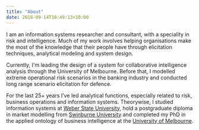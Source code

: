 ```yaml
---
title: "About"
date: 2018-09-14T10:49:13+10:00
---
```


I am an information systems researcher and consultant, with a speciality in risk and intelligence. Much of my work involves helping organisations make the most of the knowledge that their people have through elicitation techniques, analytical modeling and system design.

Currently, I'm leading the design of a system for collaborative intelligence analysis through the University of Melbourne. Before that, I modelled extreme operational risk scenarios in the banking industry and conducted long range scenario elicitation for defence.

For the last 25+ years I’ve led analytical functions, especially related to risk, business operations and information systems. Theorywise, I studied information systems at [Weber State University](http://www.weber.edu/), hold a postgraduate diploma in market modelling from [Swinburne University](http://www.swinburne.edu.au/) and completed my PhD in the applied ontology of business intelligence at the [University of Melbourne](http://www.unimelb.edu.au/).
